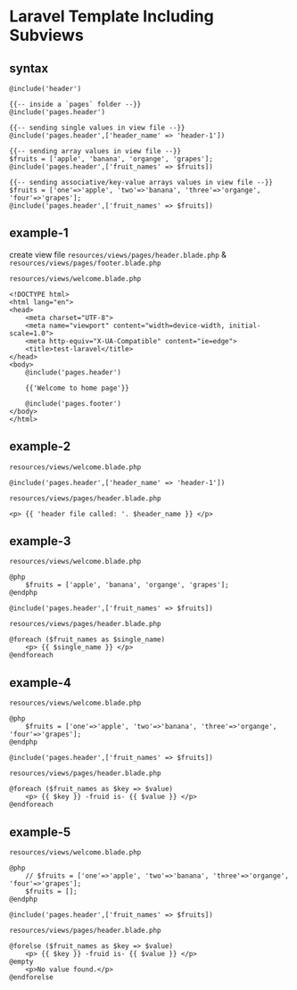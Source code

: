 # Laravel Template Including Subviews

## syntax
```
@include('header')

{{-- inside a `pages` folder --}}
@include('pages.header')

{{-- sending single values in view file --}}
@include('pages.header',['header_name' => 'header-1'])

{{-- sending array values in view file --}}
$fruits = ['apple', 'banana', 'organge', 'grapes'];
@include('pages.header',['fruit_names' => $fruits])

{{-- sending associative/key-value arrays values in view file --}}
$fruits = ['one'=>'apple', 'two'=>'banana', 'three'=>'organge', 'four'=>'grapes'];
@include('pages.header',['fruit_names' => $fruits])
```


## example-1
create view file `resources/views/pages/header.blade.php` & `resources/views/pages/footer.blade.php`

`resources/views/welcome.blade.php`
```
<!DOCTYPE html>
<html lang="en">
<head>
    <meta charset="UTF-8">
    <meta name="viewport" content="width=device-width, initial-scale=1.0">
    <meta http-equiv="X-UA-Compatible" content="ie=edge">
    <title>test-laravel</title>
</head>
<body>
    @include('pages.header')

    {{'Welcome to home page'}}

    @include('pages.footer')
</body>
</html>
```

## example-2
`resources/views/welcome.blade.php`
```
@include('pages.header',['header_name' => 'header-1'])
```

`resources/views/pages/header.blade.php`
```
<p> {{ 'header file called: '. $header_name }} </p>
```

## example-3
`resources/views/welcome.blade.php`
```
@php
    $fruits = ['apple', 'banana', 'organge', 'grapes'];
@endphp

@include('pages.header',['fruit_names' => $fruits])
```

`resources/views/pages/header.blade.php`
```
@foreach ($fruit_names as $single_name)
    <p> {{ $single_name }} </p>
@endforeach
```

## example-4
`resources/views/welcome.blade.php`
```
@php
    $fruits = ['one'=>'apple', 'two'=>'banana', 'three'=>'organge', 'four'=>'grapes'];
@endphp

@include('pages.header',['fruit_names' => $fruits])
```

`resources/views/pages/header.blade.php`
```
@foreach ($fruit_names as $key => $value)
    <p> {{ $key }} -fruid is- {{ $value }} </p>
@endforeach
```

## example-5
`resources/views/welcome.blade.php`
```
@php
    // $fruits = ['one'=>'apple', 'two'=>'banana', 'three'=>'organge', 'four'=>'grapes'];
    $fruits = [];
@endphp

@include('pages.header',['fruit_names' => $fruits])
```

`resources/views/pages/header.blade.php`
```
@forelse ($fruit_names as $key => $value)
    <p> {{ $key }} -fruid is- {{ $value }} </p>
@empty
    <p>No value found.</p>    
@endforelse
```
